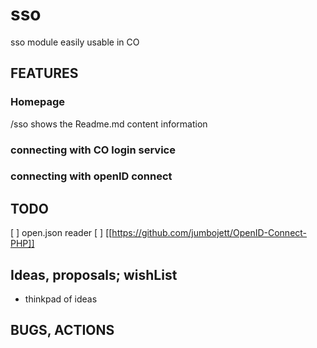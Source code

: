 # sso
sso module easily usable in CO


## FEATURES 

### Homepage
/sso shows the Readme.md content information

### connecting with CO login service 

### connecting with openID connect

## TODO
[ ] open.json reader
[ ] [[https://github.com/jumbojett/OpenID-Connect-PHP]]

## Ideas, proposals; wishList
- thinkpad of ideas

## BUGS, ACTIONS

